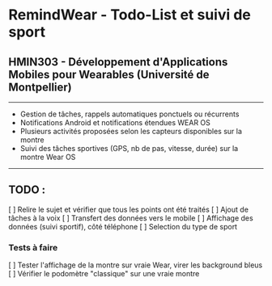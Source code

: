 # RemindWear - Todo-List et suivi de sport

## HMIN303 - Développement d'Applications Mobiles pour Wearables (Université de Montpellier)
----------------------------

- Gestion de tâches, rappels automatiques ponctuels ou récurrents
- Notifications Android et notifications étendues WEAR OS
- Plusieurs activités proposées selon les capteurs disponibles sur la montre
- Suivi des tâches sportives (GPS, nb de pas, vitesse, durée) sur la montre Wear OS


-----------------
## TODO :
[ ] Relire le sujet et vérifier que tous les points ont été traités
[ ] Ajout de tâches à la voix
[ ] Transfert des données vers le mobile
[ ] Affichage des données (suivi sportif), côté téléphone
[ ] Selection du type de sport

### Tests à faire
[ ] Tester l'affichage de la montre sur vraie Wear, virer les background bleus
[ ] Vérifier le podomètre "classique" sur une vraie montre

